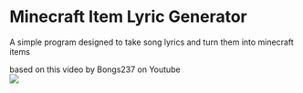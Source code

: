 <h1>Minecraft Item Lyric Generator</h1>

A simple program designed to take song lyrics and turn them into minecraft items

based on this video by Bongs237 on Youtube <br>
<a href="https://www.youtube.com/watch?v=mgZ9v9Ophdo"><img src="https://i.ytimg.com/vi/mgZ9v9Ophdo/hqdefault.jpg"></a>